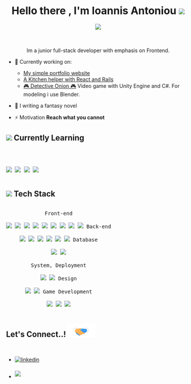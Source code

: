 
<h1 align="center"><b>Hello there , I'm Ioannis Antoniou </b><img src="https://media.giphy.com/media/hvRJCLFzcasrR4ia7z/giphy.gif" width="35"></h1>


<p align="center">
  <a href="https://github.com/DenverCoder1/readme-typing-svg"><img src="https://readme-typing-svg.herokuapp.com?font=Time+New+Roman&color=cyan&size=25&center=true&vCenter=true&width=600&height=100&lines=LeWagon+Alumni+Full-Stack+Developer,;Creative+Mind,;React,;"></a>
</p>
<br>
<p align="center">Im a junior full-stack developer with emphasis on Frontend. </p>

- 🎯 Currently working on:
	<ul>
		<li><a href="https://ioanton.vercel.app"</li> My simple portfolio website 
		<li>A Kitchen helper with React and Rails</li>
		<li><a href="https://github.com/anaktas24/Detective-Onion"</li> 🎮 Detective Onion 🎮</a> Video game with Unity Engine and C#. For modeling i use Blender.
	</ul>

- 📖 I writing a fantasy novel

- ⚡ Motivation **Reach what you cannot**

 
## <img src="https://media2.giphy.com/media/QssGEmpkyEOhBCb7e1/giphy.gif?cid=ecf05e47a0n3gi1bfqntqmob8g9aid1oyj2wr3ds3mg700bl&rid=giphy.gif" width ="25"><b> Currently Learning</b>
<p style="display: inline-block;" align="center">
 <kbd>
    <br>
    <br>
	<img width="60px" src="https://cdn.jsdelivr.net/gh/devicons/devicon/icons/react/react-original.svg" />
        <img width="60px" src="https://cdn.jsdelivr.net/gh/devicons/devicon/icons/typescript/typescript-original.svg" />
	<img width="60px" src="https://cdn.jsdelivr.net/gh/devicons/devicon/icons/threejs/threejs-original.svg" />
        <img width="60px" src="https://cdn.jsdelivr.net/gh/devicons/devicon/icons/tailwindcss/tailwindcss-plain.svg" />
  </kbd>
<br>	

## <img src="https://media2.giphy.com/media/QssGEmpkyEOhBCb7e1/giphy.gif?cid=ecf05e47a0n3gi1bfqntqmob8g9aid1oyj2wr3ds3mg700bl&rid=giphy.gif" width ="25"><b> Tech Stack</b>
<p style="display: inline-block;" align="center">
  <kbd>
    <kbd>Front-end</kbd>
    <br>
    <br>
    <img width="60px" src="https://cdn.jsdelivr.net/gh/devicons/devicon/icons/html5/html5-original.svg" /> 
    <img width="60px" src="https://cdn.jsdelivr.net/gh/devicons/devicon/icons/css3/css3-plain.svg" /> 
    <img width="60px" src="https://cdn.jsdelivr.net/gh/devicons/devicon/icons/javascript/javascript-original.svg" />
    <img width="60px" src="https://cdn.jsdelivr.net/gh/devicons/devicon/icons/react/react-original.svg" />
    <img width="60px" src="https://cdn.jsdelivr.net/gh/devicons/devicon/icons/nextjs/nextjs-original.svg" />
    <img width="60px" src="https://cdn.jsdelivr.net/gh/devicons/devicon/icons/tailwindcss/tailwindcss-plain.svg" />
    <img width="60px" src="https://cdn.jsdelivr.net/gh/devicons/devicon/icons/bootstrap/bootstrap-plain.svg" /> 
    <img width="60px" src="https://cdn.jsdelivr.net/gh/devicons/devicon/icons/typescript/typescript-original.svg" />
    <img width="60px" src="https://cdn.jsdelivr.net/gh/devicons/devicon/icons/sass/sass-original.svg" />
  </kbd>
  <kbd>
    <kbd>Back-end</kbd>
    <br>
    <br>
    <img width="60px" src="https://cdn.jsdelivr.net/gh/devicons/devicon/icons/ruby/ruby-original.svg" />
    <img width="60px" src="https://devicon-website.vercel.app/api/rails/plain-wordmark.svg"></img>
    <img width="60px" src="https://cdn.jsdelivr.net/gh/devicons/devicon/icons/nodejs/nodejs-plain.svg" />
    <img width="60px" src="https://devicon-website.vercel.app/api/npm/original-wordmark.svg"></img>
    <img width="60px" src="https://devicon-website.vercel.app/api/webpack/original.svg"></img>
    <img width="60px"  src="https://cdn.jsdelivr.net/gh/devicons/devicon/icons/yarn/yarn-original.svg" />
  </kbd>
  <kbd>
    <kbd>Database</kbd>
    <br>
    <br>
    <img width="60px" src="https://cdn.jsdelivr.net/gh/devicons/devicon/icons/mysql/mysql-plain.svg" />
    <img width="60px" src="https://cdn.jsdelivr.net/gh/devicons/devicon/icons/postgresql/postgresql-original-wordmark.svg" />
    
  </kbd>
  <br>
  <br>
  <kbd>
    <kbd>System, Deployment</kbd>
    <br>
    <br>
    <img width="60px" src="https://cdn.jsdelivr.net/gh/devicons/devicon/icons/heroku/heroku-plain.svg" />
    <img width="60px" src="https://cdn.jsdelivr.net/gh/devicons/devicon/icons/git/git-plain.svg" />
  </kbd>
  <kbd>
    <kbd>Design</kbd>
    <br>
    <br>
    <img width="60px" src="https://devicon-website.vercel.app/api/figma/original.svg"></img>
    <img width="60px" src="https://devicon-website.vercel.app/api/photoshop/plain.svg"></img>
  </kbd>
   <kbd>
    <kbd>Game Development</kbd>
    <br>
    <br>
    <img width="60px" src="https://cdn.jsdelivr.net/gh/devicons/devicon/icons/blender/blender-original.svg" />
    <img width="60px" src="https://cdn.jsdelivr.net/gh/devicons/devicon/icons/unity/unity-original.svg" />
    <img width="60px" src="https://cdn.jsdelivr.net/gh/devicons/devicon/icons/csharp/csharp-plain.svg" /> 
  </kbd>
</p> 
<br/>  

## <b> Let's Connect..!</b><img src="https://github.com/0xAbdulKhalid/0xAbdulKhalid/raw/main/assets/mdImages/handshake.gif" width ="80">
<br>
<div align='left'>

<ul>

<li>
<a href="https://linkedin.com/in/ioanton" target="_blank">
<img src="https://img.shields.io/badge/linkedin:  Ioannis Antoniou-%2300acee.svg?color=405DE6&style=for-the-badge&logo=linkedin&logoColor=white" alt=linkedin style="margin-bottom: 5px;"/>
</a>
</li>

<br>

<li>
<a href="mailto:john.ch.anthony@gmail.com" target="_blank">
<img src="https://img.shields.io/badge/gmail:  Ioannis Antoniou-%23EA4335.svg?style=for-the-badge&logo=gmail&logoColor=white" t=mail style="margin-bottom: 5px;" />
</a>
</li>
	
</ul>
</div>
